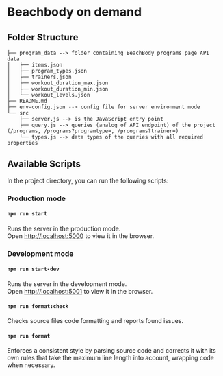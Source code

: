 # Beachbody on demand

## Folder Structure

```
├── program_data --> folder containing BeachBody programs page API data
│   ├── items.json
│   ├── program_types.json
│   ├── trainers.json
│   ├── workout_duration_max.json
│   ├── workout_duration_min.json
│   └── workout_levels.json
├── README.md
├── env-config.json --> config file for server environment mode
└── src
    ├── server.js --> is the JavaScript entry point
    ├── query.js --> queries (analog of API endpoint) of the project (/programs, /programs?programtype=, /proograms?trainer=)
    └── types.js --> data types of the queries with all required properties     
```

## Available Scripts

In the project directory, you can run the following scripts:

### Production mode

#### `npm run start`

Runs the server in the production mode.<br>
Open [http://localhost:5000](http://localhost:5000) to view it in the browser.

### Development mode

#### `npm run start-dev`

Runs the server in the development mode.<br>
Open [http://localhost:5001](http://localhost:5000) to view it in the browser.

#### `npm run format:check`

Checks source files code formatting and reports found issues.

#### `npm run format`

Enforces a consistent style by parsing source code and corrects it with its own rules that take the maximum line length into account, wrapping code when necessary.